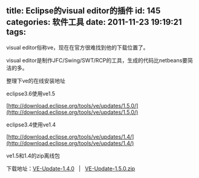 title: Eclipse的visual editor的插件
id: 145
categories: 软件工具
date: 2011-11-23 19:19:21
tags:
---

visual editor俗称ve，现在在官方很难找到他的下载位置了。

visual editor是制作JFC/Swing/SWT/RCP的工具，生成的代码比netbeans要简洁的多。

整理下ve的在线安装地址

eclipse3.6使用ve1.5

[http://download.eclipse.org/tools/ve/updates/1.5.0/](http://download.eclipse.org/tools/ve/updates/1.5.0/)

eclipse3.4使用ve1.4

[http://download.eclipse.org/tools/ve/updates/1.4/](http://download.eclipse.org/tools/ve/updates/1.4/)

ve1.5和1.4的zip离线包

下载地址：[VE-Update-1.4.0](http://dl.dbank.com/c0vu3zbo5r)&nbsp;&nbsp; |&nbsp;&nbsp; [VE-Update-1.5.0.zip](http://dl.dbank.com/c0lq817qiy)
